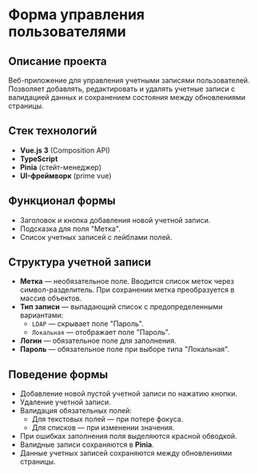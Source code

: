 # Форма управления пользователями

## Описание проекта
Веб-приложение для управления учетными записями пользователей. Позволяет добавлять, редактировать и удалять учетные записи с валидацией данных и сохранением состояния между обновлениями страницы.

## Стек технологий
- **Vue.js 3** (Composition API)
- **TypeScript**
- **Pinia** (стейт-менеджер)
- **UI-фреймворк** (prime vue)

## Функционал формы
- Заголовок и кнопка добавления новой учетной записи.
- Подсказка для поля "Метка".
- Список учетных записей с лейблами полей.

## Структура учетной записи
- **Метка** — необязательное поле. Вводится список меток через символ-разделитель. При сохранении метка преобразуется в массив объектов.
- **Тип записи** — выпадающий список с предопределенными вариантами:
  - `LDAP` — скрывает поле "Пароль".
  - `Локальная` — отображает поле "Пароль".
- **Логин** — обязательное поле для заполнения.
- **Пароль** — обязательное поле при выборе типа "Локальная".

## Поведение формы
- Добавление новой пустой учетной записи по нажатию кнопки.
- Удаление учетной записи.
- Валидация обязательных полей:
  - Для текстовых полей — при потере фокуса.
  - Для списков — при изменении значения.
- При ошибках заполнения поля выделяются красной обводкой.
- Валидные записи сохраняются в **Pinia**.
- Данные учетных записей сохраняются между обновлениями страницы.
